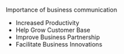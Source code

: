 
Importance of business communication

- Increased Productivity
- Help Grow Customer Base
- Improve Business Partnership
- Facilitate Business Innovations